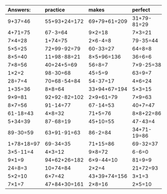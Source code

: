 | Answers: | practice | makes | perfect | ! |
| :--- | :--- | :--- | :--- | :--- |
| 9+37=46 | 55+93+24=172 | 69+79+61=209 | 31+79-81=29 | 4×4=16 | 
| 4+71=75 | 67-3=64 | 9×2=18 | 7×3=21 | 47-20=27 | 
| 7×4=28 | 1+74=75 | 2×6-4=8 | 79-35=44 | 8×6+43=91 | 
| 5×5=25 | 72+99-92=79 | 60-33=27 | 64÷8=8 | 6+22+89=117 | 
| 8×5=40 | 11+98-88=21 | 8×5+96=136 | 36÷6=6 | 7×7=49 | 
| 7×8=56 | 40+24+5=69 | 56÷8=7 | 7×9-25=38 | 99-43=56 | 
| 1×2=2 | 98-30=68 | 45÷5=9 | 63÷9=7 | 2×4=8 | 
| 28÷7=4 | 70+68-54=84 | 54-37=17 | 4×6=24 | 18÷3=6 | 
| 1+35=36 | 8×8=64 | 33+94+67=194 | 5×3=15 | 93-59=34 | 
| 9×9=81 | 92+92-82=102 | 2×9+61=79 | 7×9=63 | 8×2=16 | 
| 8×7=56 | 91-14=77 | 67-14=53 | 40+7=47 | 8×6=48 | 
| 61-18=43 | 4×8=32 | 71+5=76 | 8×8+22=86 | 24+20+90=134 | 
| 5+34=39 | 87-68=19 | 45+10=55 | 47-43=4 | 4×9=36 | 
| 89-30=59 | 63+91-91=63 | 86-2=84 | 34+71-19=86 | 46+42=88 | 
| 1+78+18=97 | 69-34=35 | 71+15=86 | 69-32=37 | 2×7=14 | 
| 3×5-11=4 | 4×3=12 | 9×8=72 | 6-6=0 | 5×4-9=11 | 
| 9×1=9 | 94+62+26=182 | 6×9-44=10 | 81÷9=9 | 9×4=36 | 
| 24÷8=3 | 10+74=84 | 2×2=4 | 21+72=93 | 2×2-4=0 | 
| 5×2=10 | 6×7=42 | 43+39+74=156 | 3×1=3 | 8×8-57=7 | 
| 7×1=7 | 47+84+30=161 | 2×8=16 | 2×5=10 | 7×2=14 | 
